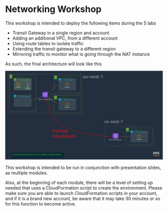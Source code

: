 # Networking Workshop

This workshop is intended to deploy the following items during the 5 labs

- Transit Gateway in a single region and account
- Adding an additional VPC, from a different account
- Using route tables to isolate traffic
- Extending the transit gateway to a different region
- Mirroring traffic to monitor what is going through the NAT instance

As such, the final architecture will look like this

![image](_media/architecture.png)

This workshop is intended to be run in conjunction with presentation slides, as multiple modules.

Also, at the beginning of each module, there will be a level of setting up needed that uses a CloudFormation script to create the environment. Please make sure you are able to launch CloudFormation scripts in your account, and if it is a brand new account, be aware that it may take 30 minutes or so for this function to become active.

